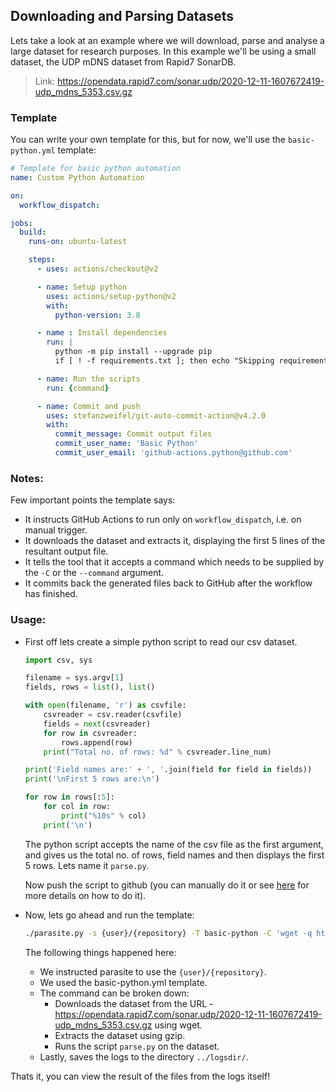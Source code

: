 ## Downloading and Parsing Datasets

Lets take a look at an example where we will download, parse and analyse a large dataset for research purposes. In this example we'll be using a small dataset, the UDP mDNS dataset from Rapid7 SonarDB.

> Link: https://opendata.rapid7.com/sonar.udp/2020-12-11-1607672419-udp_mdns_5353.csv.gz

### Template
You can write your own template for this, but for now, we'll use the `basic-python.yml` template:
```yml
# Template for basic python automation
name: Custom Python Automation

on:
  workflow_dispatch:

jobs:
  build:
    runs-on: ubuntu-latest

    steps:
      - uses: actions/checkout@v2

      - name: Setup python
        uses: actions/setup-python@v2
        with:
          python-version: 3.8

      - name : Install dependencies
        run: |
          python -m pip install --upgrade pip
          if [ ! -f requirements.txt ]; then echo "Skipping requirements.txt step"; else python -m pip install -r requirements.txt; fi

      - name: Run the scripts
        run: {command}

      - name: Commit and push
        uses: stefanzweifel/git-auto-commit-action@v4.2.0
        with:
          commit_message: Commit output files
          commit_user_name: 'Basic Python'
          commit_user_email: 'github-actions.python@github.com'
```

### Notes:
Few important points the template says:
- It instructs GitHub Actions to run only on `workflow_dispatch`, i.e. on manual trigger.
- It downloads the dataset and extracts it, displaying the first 5 lines of the resultant output file.
- It tells the tool that it accepts a command which needs to be supplied by the `-C` or the `--command` argument.
- It commits back the generated files back to GitHub after the workflow has finished.

### Usage:
- First off lets create a simple python script to read our csv dataset.
    ```python
    import csv, sys

    filename = sys.argv[1]
    fields, rows = list(), list()

    with open(filename, 'r') as csvfile:
        csvreader = csv.reader(csvfile)
        fields = next(csvreader)
        for row in csvreader:
            rows.append(row)
        print("Total no. of rows: %d" % csvreader.line_num)

    print('Field names are:' + ', '.join(field for field in fields))
    print('\nFirst 5 rows are:\n')

    for row in rows[:5]:
        for col in row:
            print("%10s" % col)
        print('\n')
    ```
    The python script accepts the name of the csv file as the first argument, and gives us the total no.
    of rows, field names and then displays the first 5 rows. Lets name it `parse.py`.

    Now push the script to github (you can manually do it or see [here](basic-python.md) for more details on how to do it).

- Now, lets go ahead and run the template:
    ```bash
    ./parasite.py -s {user}/{repository} -T basic-python -C 'wget -q https://opendata.rapid7.com/sonar.udp/2020-12-11-1607672419-udp_mdns_5353.csv.gz && gzip -dkv 2020-12-11-1607672419-udp_mdns_5353.csv.gz && python parse.py 2020-12-11-1607672419-udp_mdns_5353.csv' --save-logs ../logsdir/
    ```
    The following things happened here:
    - We instructed parasite to use the `{user}/{repository}`.
    - We used the basic-python.yml template.
    - The command can be broken down:
        - Downloads the dataset from the URL - https://opendata.rapid7.com/sonar.udp/2020-12-11-1607672419-udp_mdns_5353.csv.gz using wget.
        - Extracts the dataset using gzip.
        - Runs the script `parse.py` on the dataset.
    - Lastly, saves the logs to the directory `../logsdir/`.

Thats it, you can view the result of the files from the logs itself!